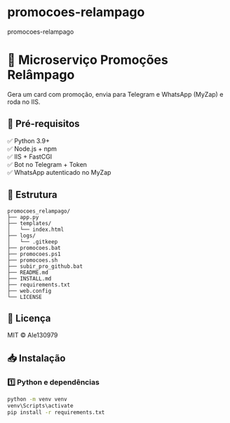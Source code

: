 # promocoes-relampago
promocoes-relampago

# 🚀 Microserviço Promoções Relâmpago

Gera um card com promoção, envia para Telegram e WhatsApp (MyZap) e roda no IIS.

## 📖 Pré-requisitos

✅ Python 3.9+  
✅ Node.js + npm  
✅ IIS + FastCGI  
✅ Bot no Telegram + Token  
✅ WhatsApp autenticado no MyZap

## 📂 Estrutura
```
promocoes_relampago/
├── app.py 
├── templates/
│   └── index.html
├── logs/
│   └── .gitkeep
├── promocoes.bat
├── promocoes.ps1
├── promocoes.sh
├── subir_pro_github.bat
├── README.md
├── INSTALL.md
├── requirements.txt
├── web.config
└── LICENSE
```
## 📃 Licença
MIT © Ale130979

## 📥 Instalação

### 1️⃣ Python e dependências
```bash
python -m venv venv
venv\Scripts\activate
pip install -r requirements.txt
```
